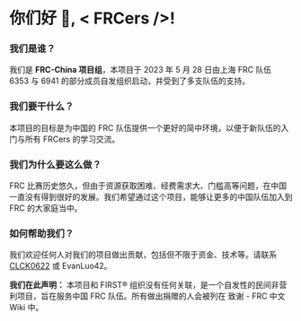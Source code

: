 # 你们好 👋, < FRCers  />!

### 我们是谁？

我们是 **FRC-China 项目组**，本项目于 2023 年 5 月 28 日由上海 FRC 队伍 6353 与 6941 的部分成员自发组织启动，并受到了多支队伍的支持。

### 我们要干什么？

本项目的目标是为中国的 FRC 队伍提供一个更好的简中环境，以便于新队伍的入门与所有 FRCers 的学习交流。

### 我们为什么要这么做？

FRC 比赛历史悠久，但由于资源获取困难、经费需求大、门槛高等问题，在中国一直没有得到很好的发展。我们希望通过这个项目，能够让更多的中国队伍加入到 FRC 的大家庭当中。

### 如何帮助我们？

我们欢迎任何人对我们的项目做出贡献，包括但不限于资金、技术等。请联系 [CLCK0622](mailto:zhongyi070622@163.com) 或 EvanLuo42。

**我们在此声明：** 本项目和 FIRST® 组织没有任何关联，是一个自发性的民间非营利项目，旨在服务中国 FRC 队伍。所有做出捐赠的人会被列在 致谢 - FRC 中文 Wiki 中。
